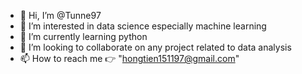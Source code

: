 - 👋 Hi, I’m @Tunne97
- 👀 I’m interested in data science especially machine learning
- 🌱 I’m currently learning python
- 💞️ I’m looking to collaborate on any project related to data analysis
- 📫 How to reach me 👉 "hongtien151197@gmail.com" 

<!---
Tunne97/Tunne97 is a ✨ special ✨ repository because its `README.md` (this file) appears on your GitHub profile.
You can click the Preview link to take a look at your changes.
--->
